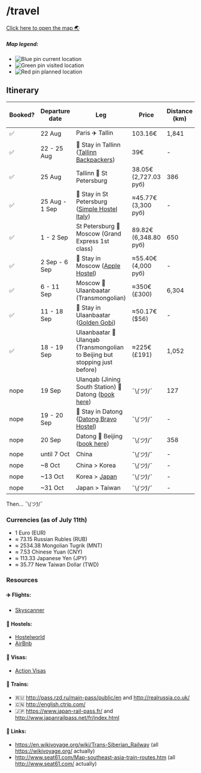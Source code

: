 # /travel

[Click here to open the map :earth_asia:](https://www.google.com/maps/d/u/1/edit?mid=1bnooPmMNt33NSRK2YAVpEtV_uGA)

##### Map legend:
- ![Blue pin](http://maps.google.com/mapfiles/kml/paddle/blu-blank_maps.png) current location
- ![Green pin](http://maps.google.com/mapfiles/kml/paddle/grn-blank_maps.png) visited location
- ![Red pin](http://maps.google.com/mapfiles/kml/paddle/red-blank_maps.png) planned location

## Itinerary

Booked?             | Departure date | Leg                                                                                                                                                                                                          | Price                  | Distance (km) | Total Distance (km) | 
--------------------|----------------|--------------------------------------------------------------------------------------------------------------------------------------------------------------------------------------------------------------|------------------------|---------------|---------------------|
 :white_check_mark: | 22 Aug         | Paris :airplane: Tallin                                                                                                                                                                                      |  103.16€               | 1,841         | 1,841               |
 :white_check_mark: | 22 - 25 Aug    | :hotel: Stay in Tallinn ([Tallinn Backpackers](http://www.hostelworld.com/hosteldetails.php/Tallinn-Backpackers/Tallinn/24585))                                                                              |  39€                   | -             | 1,841               |
 :white_check_mark: | 25 Aug         | Tallinn :train: St Petersburg                                                                                                                                                                                |  38.05€ (2,727.03 руб) | 386           | 2,227               |
 :white_check_mark: | 25 Aug - 1 Sep | :hotel: Stay in St Petersburg ([Simple Hostel Italy](http://www.hostelworld.com/hosteldetails.php/Simple-Hostel-Italy/St-Petersburg/268014))                                                                 |  ≈45.77€ (3,300 руб)   | -             | 2,227               |
 :white_check_mark: | 1 - 2 Sep      | St Petersburg :train: Moscow (Grand Express 1st class)                                                                                                                                                       |  89.82€ (6,348.80 руб) | 650           | 2,877               |
 :white_check_mark: | 2 Sep - 6 Sep  | :hotel: Stay in Moscow ([Apple Hostel](http://www.hostelworld.com/hosteldetails.php/Apple-Hostel-Moscow/Moscow/86488))                                                                                       |  ≈55.40€ (4,000 руб)   | -             | 2,877               |
 :white_check_mark: | 6 - 11 Sep     | Moscow :train: Ulaanbaatar (Transmongolian)                                                                                                                                                                  |  ≈350€ (£300)          | 6,304         | 9,181               |
 :white_check_mark: | 11 - 18 Sep    | :hotel: Stay in Ulaanbaatar ([Golden Gobi](http://www.hostelworld.com/hosteldetails.php/Golden-Gobi/Ulaanbaatar/14709))                                                                                      |  ≈50.17€ ($56)         | -             | 9,181               |
 :white_check_mark: | 18 - 19 Sep    | Ulaanbaatar :train: Ulanqab (Transmongolian to Beijing but stopping just before)                                                                                                                             |  ≈225€ (£191)          | 1,052         | 10,233              |
 nope               | 19 Sep         | Ulanqab (Jining South Station) :train: Datong ([book here](http://english.ctrip.com/trains/List/Index?DepartureStation=%E9%9B%86%E5%AE%81%E5%8D%97&ArrivalStation=%E5%A4%A7%E5%90%8C&DepartDate=09-19-2016)) | ¯\\_(ツ)_/¯            | 127           | 10,360              |
 nope               | 19 - 20 Sep    | :hotel: Stay in Datong ([Datong Bravo Hostel](http://www.hostelworld.com/hosteldetails.php/Datong-Bravo-Hostel/Datong/269358))                                                                               | ¯\\_(ツ)_/¯            | -             | 10,360              |
 nope               | 20 Sep         | Datong :train: Beijing ([book here](http://english.ctrip.com/trains/List/Index?DepartureCity=Datong&ArrivalCity=Beijing&DepartDate=09-20-2016))                                                              | ¯\\_(ツ)_/¯            | 358           | 10,718              |
 nope               | until 7 Oct    | China                                                                                                                                                                                                        | ¯\\_(ツ)_/¯            | -             | -                   |
 nope               | ~8 Oct         | China > Korea                                                                                                                                                                                                | ¯\\_(ツ)_/¯            | -             | -                   |
 nope               | ~13 Oct        | Korea > [Japan](https://www.youtube.com/watch?v=GKrqDzljhc0)                                                                                                                                                 | ¯\\_(ツ)_/¯            | -             | -                   |
 nope               | ~31 Oct        | Japan > Taiwan                                                                                                                                                                                               | ¯\\_(ツ)_/¯            | -             | -                   |
  
Then… ¯\\_(ツ)_/¯

### Currencies (as of July 11th)
- 1 Euro (EUR)
- ≈ 73.15 Russian Rubles (RUB)
- ≈ 2534.38 Mongolian Tugrik (MNT)
- ≈ 7.53 Chinese Yuan (CNY)
- ≈ 113.33 Japanese Yen (JPY)
- ≈ 35.77 New Taiwan Dollar (TWD)

### Resources

#### :airplane: Flights:
- [Skyscanner](http://skyscanner.com)

#### :hotel: Hostels:
- [Hostelworld](http://www.hostelworld.com)
- [AirBnb](https://www.airbnb.com/)

#### :page_facing_up: Visas:
- [Action Visas](http://action-visas.com)

#### :train: Trains:
- :ru: http://pass.rzd.ru/main-pass/public/en and http://realrussia.co.uk/
- :cn: http://english.ctrip.com/
- :jp: https://www.japan-rail-pass.fr/ and http://www.japanrailpass.net/fr/index.html

#### :paperclip: Links:
- https://en.wikivoyage.org/wiki/Trans-Siberian_Railway (all https://wikivoyage.org/ actually)
- http://www.seat61.com/Map-southeast-asia-train-routes.htm (all http://www.seat61.com/ actually)
